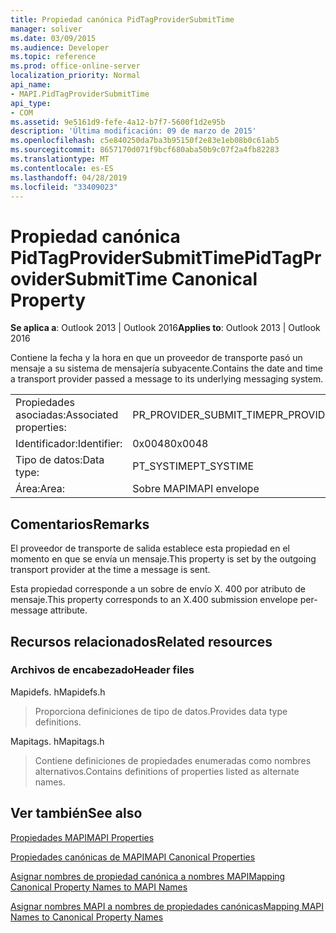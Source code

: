 ```yaml
---
title: Propiedad canónica PidTagProviderSubmitTime
manager: soliver
ms.date: 03/09/2015
ms.audience: Developer
ms.topic: reference
ms.prod: office-online-server
localization_priority: Normal
api_name:
- MAPI.PidTagProviderSubmitTime
api_type:
- COM
ms.assetid: 9e5161d9-fefe-4a12-b7f7-5600f1d2e95b
description: 'Última modificación: 09 de marzo de 2015'
ms.openlocfilehash: c5e840250da7ba3b95150f2e83e1eb08b0c61ab5
ms.sourcegitcommit: 8657170d071f9bcf680aba50b9c07f2a4fb82283
ms.translationtype: MT
ms.contentlocale: es-ES
ms.lasthandoff: 04/28/2019
ms.locfileid: "33409023"
---
```

# <a name="pidtagprovidersubmittime-canonical-property"></a><span data-ttu-id="5ed98-103">Propiedad canónica PidTagProviderSubmitTime</span><span class="sxs-lookup"><span data-stu-id="5ed98-103">PidTagProviderSubmitTime Canonical Property</span></span>

  
  
<span data-ttu-id="5ed98-104">**Se aplica a**: Outlook 2013 | Outlook 2016</span><span class="sxs-lookup"><span data-stu-id="5ed98-104">**Applies to**: Outlook 2013 | Outlook 2016</span></span> 
  
<span data-ttu-id="5ed98-105">Contiene la fecha y la hora en que un proveedor de transporte pasó un mensaje a su sistema de mensajería subyacente.</span><span class="sxs-lookup"><span data-stu-id="5ed98-105">Contains the date and time a transport provider passed a message to its underlying messaging system.</span></span>
  
|||
|:-----|:-----|
|<span data-ttu-id="5ed98-106">Propiedades asociadas:</span><span class="sxs-lookup"><span data-stu-id="5ed98-106">Associated properties:</span></span>  <br/> |<span data-ttu-id="5ed98-107">PR_PROVIDER_SUBMIT_TIME</span><span class="sxs-lookup"><span data-stu-id="5ed98-107">PR_PROVIDER_SUBMIT_TIME</span></span>  <br/> |
|<span data-ttu-id="5ed98-108">Identificador:</span><span class="sxs-lookup"><span data-stu-id="5ed98-108">Identifier:</span></span>  <br/> |<span data-ttu-id="5ed98-109">0x0048</span><span class="sxs-lookup"><span data-stu-id="5ed98-109">0x0048</span></span>  <br/> |
|<span data-ttu-id="5ed98-110">Tipo de datos:</span><span class="sxs-lookup"><span data-stu-id="5ed98-110">Data type:</span></span>  <br/> |<span data-ttu-id="5ed98-111">PT_SYSTIME</span><span class="sxs-lookup"><span data-stu-id="5ed98-111">PT_SYSTIME</span></span>  <br/> |
|<span data-ttu-id="5ed98-112">Área:</span><span class="sxs-lookup"><span data-stu-id="5ed98-112">Area:</span></span>  <br/> |<span data-ttu-id="5ed98-113">Sobre MAPI</span><span class="sxs-lookup"><span data-stu-id="5ed98-113">MAPI envelope</span></span>  <br/> |
   
## <a name="remarks"></a><span data-ttu-id="5ed98-114">Comentarios</span><span class="sxs-lookup"><span data-stu-id="5ed98-114">Remarks</span></span>

<span data-ttu-id="5ed98-115">El proveedor de transporte de salida establece esta propiedad en el momento en que se envía un mensaje.</span><span class="sxs-lookup"><span data-stu-id="5ed98-115">This property is set by the outgoing transport provider at the time a message is sent.</span></span>
  
<span data-ttu-id="5ed98-116">Esta propiedad corresponde a un sobre de envío X. 400 por atributo de mensaje.</span><span class="sxs-lookup"><span data-stu-id="5ed98-116">This property corresponds to an X.400 submission envelope per-message attribute.</span></span> 
  
## <a name="related-resources"></a><span data-ttu-id="5ed98-117">Recursos relacionados</span><span class="sxs-lookup"><span data-stu-id="5ed98-117">Related resources</span></span>

### <a name="header-files"></a><span data-ttu-id="5ed98-118">Archivos de encabezado</span><span class="sxs-lookup"><span data-stu-id="5ed98-118">Header files</span></span>

<span data-ttu-id="5ed98-119">Mapidefs. h</span><span class="sxs-lookup"><span data-stu-id="5ed98-119">Mapidefs.h</span></span>
  
> <span data-ttu-id="5ed98-120">Proporciona definiciones de tipo de datos.</span><span class="sxs-lookup"><span data-stu-id="5ed98-120">Provides data type definitions.</span></span>
    
<span data-ttu-id="5ed98-121">Mapitags. h</span><span class="sxs-lookup"><span data-stu-id="5ed98-121">Mapitags.h</span></span>
  
> <span data-ttu-id="5ed98-122">Contiene definiciones de propiedades enumeradas como nombres alternativos.</span><span class="sxs-lookup"><span data-stu-id="5ed98-122">Contains definitions of properties listed as alternate names.</span></span>
    
## <a name="see-also"></a><span data-ttu-id="5ed98-123">Ver también</span><span class="sxs-lookup"><span data-stu-id="5ed98-123">See also</span></span>



[<span data-ttu-id="5ed98-124">Propiedades MAPI</span><span class="sxs-lookup"><span data-stu-id="5ed98-124">MAPI Properties</span></span>](mapi-properties.md)
  
[<span data-ttu-id="5ed98-125">Propiedades canónicas de MAPI</span><span class="sxs-lookup"><span data-stu-id="5ed98-125">MAPI Canonical Properties</span></span>](mapi-canonical-properties.md)
  
[<span data-ttu-id="5ed98-126">Asignar nombres de propiedad canónica a nombres MAPI</span><span class="sxs-lookup"><span data-stu-id="5ed98-126">Mapping Canonical Property Names to MAPI Names</span></span>](mapping-canonical-property-names-to-mapi-names.md)
  
[<span data-ttu-id="5ed98-127">Asignar nombres MAPI a nombres de propiedades canónicas</span><span class="sxs-lookup"><span data-stu-id="5ed98-127">Mapping MAPI Names to Canonical Property Names</span></span>](mapping-mapi-names-to-canonical-property-names.md)

